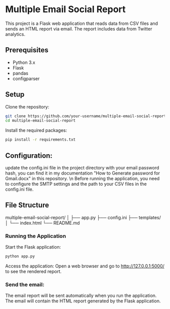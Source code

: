 # Multiple Email Social Report
This project is a Flask web application that reads data from CSV files and sends an HTML report via email. The report includes data from Twitter analytics.

## Prerequisites
- Python 3.x
- Flask
- pandas
- configparser
  
## Setup
Clone the repository:
```bash
git clone https://github.com/your-username/multiple-email-social-report.git
cd multiple-email-social-report
```
Install the required packages:

```bash
pip install -r requirements.txt
```
## Configuration:

update the config.ini file in the project directory with your email password hash, you can find it in my documentation "How to Generate password for Gmail.docx" in this repository. \n
Before running the application, you need to configure the SMTP settings and the path to your CSV files in the config.ini file.

## File Structure

multiple-email-social-report/
│
├── app.py
├── config.ini
├── templates/
│   └── index.html
└── README.md

### Running the Application
Start the Flask application:

```bash
python app.py
```
Access the application:
Open a web browser and go to http://127.0.0.1:5000/ to see the rendered report.

### Send the email:
The email report will be sent automatically when you run the application. The email will contain the HTML report generated by the Flask application.


